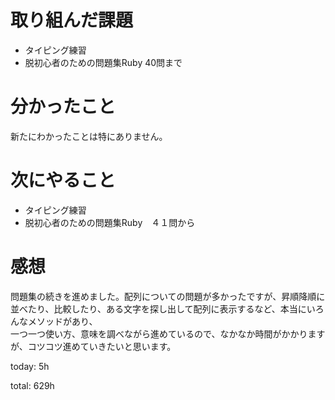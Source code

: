 #  取り組んだ課題
- タイピング練習
- 脱初心者のための問題集Ruby 40問まで
  

# 分かったこと
新たにわかったことは特にありません。
  
  

# 次にやること
- タイピング練習
- 脱初心者のための問題集Ruby　４１問から

# 感想
問題集の続きを進めました。配列についての問題が多かったですが、昇順降順に並べたり、比較したり、ある文字を探し出して配列に表示するなど、本当にいろんなメソッドがあり、  
一つ一つ使い方、意味を調べながら進めているので、なかなか時間がかかりますが、コツコツ進めていきたいと思います。

today: 5h

total: 629h
